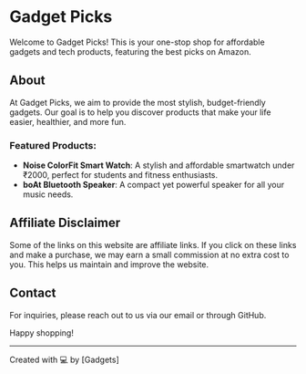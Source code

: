 # Gadget Picks

Welcome to Gadget Picks! This is your one-stop shop for affordable gadgets and tech products, featuring the best picks on Amazon.

## About

At Gadget Picks, we aim to provide the most stylish, budget-friendly gadgets. Our goal is to help you discover products that make your life easier, healthier, and more fun.

### Featured Products:

- **Noise ColorFit Smart Watch**: A stylish and affordable smartwatch under ₹2000, perfect for students and fitness enthusiasts.
- **boAt Bluetooth Speaker**: A compact yet powerful speaker for all your music needs.

## Affiliate Disclaimer

Some of the links on this website are affiliate links. If you click on these links and make a purchase, we may earn a small commission at no extra cost to you. This helps us maintain and improve the website.

## Contact

For inquiries, please reach out to us via our email or through GitHub.

Happy shopping!

---

Created with 💻 by [Gadgets]
